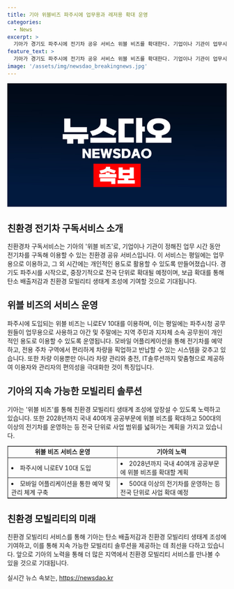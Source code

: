 ```yaml
---
title: 기아 위블비즈 파주시에 업무용과 레저용 확대 운영
categories:
  - News
excerpt: >
  기아가 경기도 파주시에 전기차 공유 서비스 위블 비즈를 확대한다. 기업이나 기관이 업무시간에 전기차를 이용하고, 개인은 그 외 시간에 사용할 수 있는 친환경차 구독서비스다. 파주시에는 니로EV 10대가 도입되며, 모바일 애플리케이션을 통해 예약하고 전용 주차 구역에서 차량을 편리하게 이용할 수 있다. 기아는 확대된 위블 비즈 운영으로 환경 보호와 친환경 모빌리티 생태계 조성에 기여하고, 2028년까지 전국 단위로 사업을 확장할 계획이다.
feature_text: >
  기아가 경기도 파주시에 전기차 공유 서비스 위블 비즈를 확대한다. 기업이나 기관이 업무시간에 전기차를 이용하고, 개인은 그 외 시간에 사용할 수 있는 친환경차 구독서비스다. 파주시에는 니로EV 10대가 도입되며, 모바일 애플리케이션을 통해 예약하고 전용 주차 구역에서 차량을 편리하게 이용할 수 있다. 기아는 확대된 위블 비즈 운영으로 환경 보호와 친환경 모빌리티 생태계 조성에 기여하고, 2028년까지 전국 단위로 사업을 확장할 계획이다.
image: '/assets/img/newsdao_breakingnews.jpg'
---
```


<p><img src="/assets/img/newsdao_breakingnews.jpg" alt="cryptoinkorea 속보" /></p>

<h2 data-ke-size="size26">친환경 전기차 구독서비스 소개</h2>

<p data-ke-size="size16">친환경차 구독서비스는 기아의 '위블 비즈'로, 기업이나 기관이 정해진 업무 시간 동안 전기차를 구독해 이용할 수 있는 친환경 공유 서비스입니다. 이 서비스는 평일에는 업무용으로 이용하고, 그 외 시간에는 개인적인 용도로 활용할 수 있도록 만들어졌습니다. 경기도 파주시를 시작으로, 중장기적으로 전국 단위로 확대될 예정이며, 보급 확대를 통해 탄소 배출저감과 친환경 모빌리티 생태계 조성에 기여할 것으로 기대됩니다.</p>

<h2 data-ke-size="size26">위블 비즈의 서비스 운영</h2>

<p data-ke-size="size16">파주시에 도입되는 위블 비즈는 니로EV 10대를 이용하며, 이는 평일에는 파주시청 공무원들이 업무용으로 사용하고 야간 및 주말에는 지역 주민과 지자체 소속 공무원이 개인적인 용도로 이용할 수 있도록 운영됩니다. 모바일 어플리케이션을 통해 전기차를 예약하고, 전용 주차 구역에서 편리하게 차량을 픽업하고 반납할 수 있는 시스템을 갖추고 있습니다. 또한 차량 이용뿐만 아니라 차량 관리와 충전, IT솔루션까지 맞춤형으로 제공하여 이용자와 관리자의 편의성을 극대화한 것이 특징입니다.</p>

<h2 data-ke-size="size26">기아의 지속 가능한 모빌리티 솔루션</h2>

<p data-ke-size="size16">기아는 '위블 비즈'를 통해 친환경 모빌리티 생태계 조성에 앞장설 수 있도록 노력하고 있습니다. 또한 2028년까지 국내 40여개 공공부문에 위블 비즈를 확대하고 500대의 이상의 전기차를 운영하는 등 전국 단위로 사업 범위를 넓혀가는 계획을 가지고 있습니다.</p>

<table style="width: 100%;" border="1">
<tbody>
<tr>
<td style="text-align: center; height: 17px;"><b>위블 비즈 서비스 운영</b></td>
<td style="text-align: center; height: 17px;"><b>기아의 노력</b></td>
</tr>
<tr>
<td style="text-align: left; width: 50%;"><li>파주시에 니로EV 10대 도입</li></td>
<td style="text-align: left; width: 50%;"><li>2028년까지 국내 40여개 공공부문에 위블 비즈를 확대할 계획</li></td>
</tr>
<tr>
<td style="text-align: left; width: 50%;"><li>모바일 어플리케이션을 통한 예약 및 관리 체계 구축</li></td>
<td style="text-align: left; width: 50%;"><li>500대 이상의 전기차를 운영하는 등 전국 단위로 사업 확대 예정</li></td>
</tr>
</tbody>
</table>

<h2 data-ke-size="size26">친환경 모빌리티의 미래</h2>

<p data-ke-size="size16">친환경 모빌리티 서비스를 통해 기아는 탄소 배출저감과 친환경 모빌리티 생태계 조성에 기여하고, 이를 통해 지속 가능한 모빌리티 솔루션을 제공하는 데 최선을 다하고 있습니다. 앞으로 기아의 노력을 통해 더 많은 지역에서 친환경 모빌리티 서비스를 만나볼 수 있을 것으로 기대됩니다.</p>
실시간 뉴스 속보는, <a href="https://newsdao.kr" rel="dofollow">https://newsdao.kr</a>


